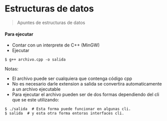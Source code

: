 # Estructuras de datos

> Apuntes de estructuras de datos

#### Para ejecutar

- Contar con un interprete de C++ (MinGW)
- Ejecutar

```shell
$ g++ archivo.cpp -o salida
```

Notas:

- El archivo puede ser cualquiera que contenga código cpp
- No es necesario darle extension a salida se convertira automaticamente a un archivo ejecutable
- Para ejecutar el archivo pueden ser de dos formas dependiendo del cli que se este utilizando:

```shell
$ ./salida  # Esta forma puede funcionar en algunas cli.
$ salida  # y esta otra forma entoras interfaces cli.
```
